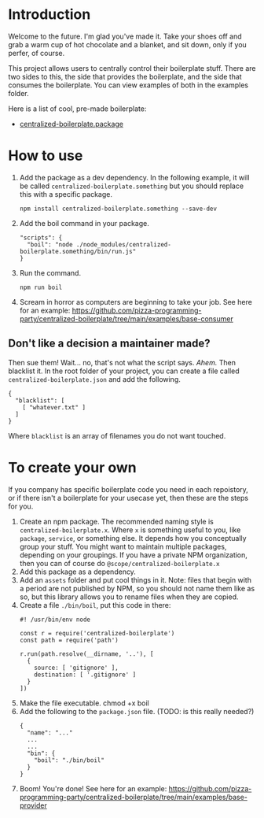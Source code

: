# Introduction

Welcome to the future. I'm glad you've made it. Take your shoes off and grab a warm cup of hot chocolate and a blanket, and sit down, only if you perfer, of course.

This project allows users to centrally control their boilerplate stuff. There are two sides to this, the side that provides the boilerplate, and the side that consumes the boilerplate. You can view examples of both in the examples folder.

Here is a list of cool, pre-made boilerplate:

* [centralized-boilerplate.package](https://github.com/pizza-programming-party/centralized-boilerplate.package)

# How to use
1. Add the package as a dev dependency. In the following example, it will be called `centralized-boilerplate.something` but you should replace this with a specific package.
    ```
    npm install centralized-boilerplate.something --save-dev
    ```
1. Add the boil command in your package.
    ```
    "scripts": {
      "boil": "node ./node_modules/centralized-boilerplate.something/bin/run.js"
    }
    ```
1. Run the command.
    ```
    npm run boil
    ```
1. Scream in horror as computers are beginning to take your job. See here for an example: https://github.com/pizza-programming-party/centralized-boilerplate/tree/main/examples/base-consumer


## Don't like a decision a maintainer made?
Then sue them! Wait... no, that's not what the script says. *Ahem.* Then blacklist it. In the root folder of your project, you can create a file called `centralized-boilerplate.json` and add the following.
```
{
  "blacklist": [
    [ "whatever.txt" ]
  ]
}

```
Where `blacklist` is an array of filenames you do not want touched.

#  To create your own
If you company has specific boilerplate code you need in each repoistory, or if there isn't a boilerplate for your usecase yet, then these are the steps for you.

1. Create an npm package. The recommended naming style is `centralized-boilerplate.x`. Where `x` is something useful to you, like `package`, `service`, or something else. It depends how you conceptually group your stuff. You might want to maintain multiple packages, depending on your groupings. If you have a private NPM organization, then you can of course do `@scope/centralized-boilerplate.x`
1. Add this package as a dependency.
1. Add an `assets` folder and put cool things in it. Note: files that begin with a period are not published by NPM, so you should not name them like as so, but this library allows you to rename files when they are copied.
1. Create a file `./bin/boil`, put this code in there:
    ```
    #! /usr/bin/env node

    const r = require('centralized-boilerplate')
    const path = require('path')

    r.run(path.resolve(__dirname, '..'), [
      {
        source: [ 'gitignore' ],
        destination: [ '.gitignore' ]
      }
    ])
    ```
1. Make the file executable. chmod +x boil
1. Add the following to the `package.json` file. (TODO: is this really needed?)
    ```
    {
      "name": "..."
      ...
      ...
      "bin": {
        "boil": "./bin/boil"
      }
    }
    ```
1. Boom! You're done! See here for an example: https://github.com/pizza-programming-party/centralized-boilerplate/tree/main/examples/base-provider
